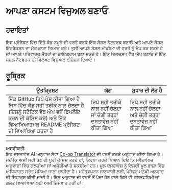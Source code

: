 <!--
CO_OP_TRANSLATOR_METADATA:
{
  "original_hash": "e56df4c0f49357e30ac8fc77aa439dd4",
  "translation_date": "2025-08-27T18:15:20+00:00",
  "source_file": "3-Data-Visualization/13-meaningful-visualizations/assignment.md",
  "language_code": "pa"
}
-->
# ਆਪਣਾ ਕਸਟਮ ਵਿਜੁਅਲ ਬਣਾਓ

## ਹਦਾਇਤਾਂ

ਇਸ ਪ੍ਰੋਜੈਕਟ ਵਿੱਚ ਦਿੱਤੇ ਕੋਡ ਨਮੂਨੇ ਦੀ ਵਰਤੋਂ ਕਰਕੇ ਇੱਕ ਸੋਸ਼ਲ ਨੈਟਵਰਕ ਬਣਾਓ ਅਤੇ ਆਪਣੇ ਸੋਸ਼ਲ ਇੰਟਰੈਕਸ਼ਨ ਦਾ ਮੌਕ ਡਾਟਾ ਤਿਆਰ ਕਰੋ। ਤੁਸੀਂ ਆਪਣੇ ਸੋਸ਼ਲ ਮੀਡੀਆ ਦੀ ਵਰਤੋਂ ਨੂੰ ਮੈਪ ਕਰ ਸਕਦੇ ਹੋ ਜਾਂ ਆਪਣੇ ਪਰਿਵਾਰਕ ਮੈਂਬਰਾਂ ਦਾ ਡਾਇਗ੍ਰਾਮ ਬਣਾ ਸਕਦੇ ਹੋ। ਇੱਕ ਦਿਲਚਸਪ ਵੈੱਬ ਐਪ ਬਣਾਓ ਜੋ ਇੱਕ ਸੋਸ਼ਲ ਨੈਟਵਰਕ ਦੀ ਵਿਲੱਖਣ ਵਿਜੁਅਲਾਈਜ਼ੇਸ਼ਨ ਦਿਖਾਏ।

## ਰੂਬ੍ਰਿਕ

ਉਤਕ੍ਰਿਸ਼ਟ | ਯੋਗ | ਸੁਧਾਰ ਦੀ ਲੋੜ ਹੈ  
--- | --- | --- |  
ਇੱਕ GitHub ਰਿਪੋ ਪੇਸ਼ ਕੀਤਾ ਗਿਆ ਹੈ ਜਿਸ ਵਿੱਚ ਕੋਡ ਸਹੀ ਤਰੀਕੇ ਨਾਲ ਚੱਲਦਾ ਹੈ (ਇਸਨੂੰ ਸਟੈਟਿਕ ਵੈੱਬ ਐਪ ਵਜੋਂ ਡਿਪਲੌਇ ਕਰਨ ਦੀ ਕੋਸ਼ਿਸ਼ ਕਰੋ) ਅਤੇ ਇੱਕ ਵਿਆਖਿਆਤਮਕ README ਪ੍ਰੋਜੈਕਟ ਦੀ ਵਿਆਖਿਆ ਕਰਦਾ ਹੈ | ਰਿਪੋ ਸਹੀ ਤਰੀਕੇ ਨਾਲ ਨਹੀਂ ਚੱਲਦਾ ਜਾਂ ਚੰਗੀ ਤਰ੍ਹਾਂ ਦਸਤਾਵੇਜ਼ ਨਹੀਂ ਕੀਤਾ ਗਿਆ | ਰਿਪੋ ਸਹੀ ਤਰੀਕੇ ਨਾਲ ਨਹੀਂ ਚੱਲਦਾ ਅਤੇ ਚੰਗੀ ਤਰ੍ਹਾਂ ਦਸਤਾਵੇਜ਼ ਨਹੀਂ ਕੀਤਾ ਗਿਆ

---

**ਅਸਵੀਕਤੀ**:  
ਇਹ ਦਸਤਾਵੇਜ਼ AI ਅਨੁਵਾਦ ਸੇਵਾ [Co-op Translator](https://github.com/Azure/co-op-translator) ਦੀ ਵਰਤੋਂ ਕਰਕੇ ਅਨੁਵਾਦ ਕੀਤਾ ਗਿਆ ਹੈ। ਜਦੋਂ ਕਿ ਅਸੀਂ ਸਹੀ ਹੋਣ ਦੀ ਪੂਰੀ ਕੋਸ਼ਿਸ਼ ਕਰਦੇ ਹਾਂ, ਕਿਰਪਾ ਕਰਕੇ ਧਿਆਨ ਦਿਓ ਕਿ ਸਵੈਚਾਲਿਤ ਅਨੁਵਾਦਾਂ ਵਿੱਚ ਗਲਤੀਆਂ ਜਾਂ ਅਸੁੱਤੀਆਂ ਹੋ ਸਕਦੀਆਂ ਹਨ। ਮੂਲ ਦਸਤਾਵੇਜ਼ ਨੂੰ ਇਸਦੀ ਮੂਲ ਭਾਸ਼ਾ ਵਿੱਚ ਅਧਿਕਾਰਤ ਸਰੋਤ ਮੰਨਿਆ ਜਾਣਾ ਚਾਹੀਦਾ ਹੈ। ਮਹੱਤਵਪੂਰਨ ਜਾਣਕਾਰੀ ਲਈ, ਪੇਸ਼ੇਵਰ ਮਨੁੱਖੀ ਅਨੁਵਾਦ ਦੀ ਸਿਫਾਰਸ਼ ਕੀਤੀ ਜਾਂਦੀ ਹੈ। ਇਸ ਅਨੁਵਾਦ ਦੀ ਵਰਤੋਂ ਤੋਂ ਪੈਦਾ ਹੋਣ ਵਾਲੇ ਕਿਸੇ ਵੀ ਗਲਤਫਹਿਮੀ ਜਾਂ ਗਲਤ ਵਿਆਖਿਆ ਲਈ ਅਸੀਂ ਜ਼ਿੰਮੇਵਾਰ ਨਹੀਂ ਹਾਂ।